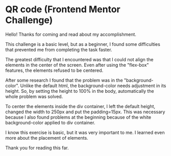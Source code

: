 # QR code (Frontend Mentor Challenge)

Hello! Thanks for coming and read about my accomplishment.

This challenge is a basic level, but as a beginner, I found some difficulties that prevented me from completing the task faster.

The greatest difficulty that I encountered was that I could not align the elements in the center of the screen. Even after using the "flex-box" features, the elements refused to be centered.

After some research I found that the problem was in the "background-color". Unlike the default html, the background-color needs adjustment in its height. So, by setting the height to 100% in the body, automatically the whole problem was solved.

To center the elements inside the div container, I left the default height, changed the width to 250px and put the padding=15px. This was necessary because I also found problems at the beginning because of the white background-color applied to div container.

I know this exercise is basic, but it was very important to me. I learned even more about the placement of elements.

Thank you for reading this far.
